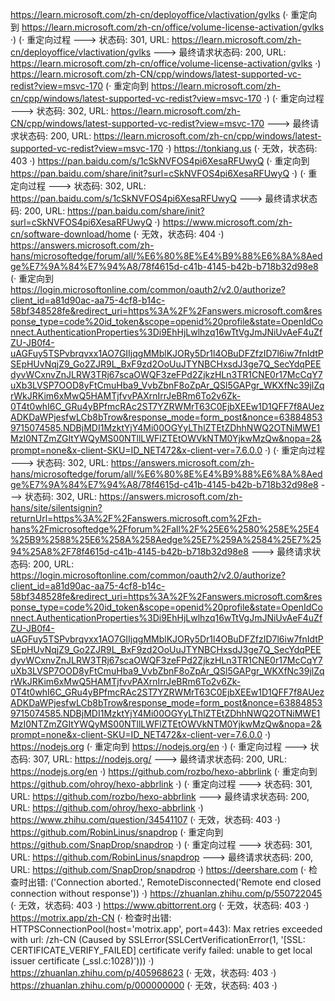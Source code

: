 https://learn.microsoft.com/zh-cn/deployoffice/vlactivation/gvlks (· 重定向到 https://learn.microsoft.com/zh-cn/office/volume-license-activation/gvlks ·)
(· 重定向过程 ---> 状态码: 301, URL: https://learn.microsoft.com/zh-cn/deployoffice/vlactivation/gvlks ---> 最终请求状态码: 200, URL: https://learn.microsoft.com/zh-cn/office/volume-license-activation/gvlks ·)
https://learn.microsoft.com/zh-CN/cpp/windows/latest-supported-vc-redist?view=msvc-170 (· 重定向到 https://learn.microsoft.com/zh-cn/cpp/windows/latest-supported-vc-redist?view=msvc-170 ·)
(· 重定向过程 ---> 状态码: 302, URL: https://learn.microsoft.com/zh-CN/cpp/windows/latest-supported-vc-redist?view=msvc-170 ---> 最终请求状态码: 200, URL: https://learn.microsoft.com/zh-cn/cpp/windows/latest-supported-vc-redist?view=msvc-170 ·)
https://tonkiang.us (· 无效，状态码: 403 ·)
https://pan.baidu.com/s/1cSkNVFOS4pi6XesaRFUwyQ (· 重定向到 https://pan.baidu.com/share/init?surl=cSkNVFOS4pi6XesaRFUwyQ ·)
(· 重定向过程 ---> 状态码: 302, URL: https://pan.baidu.com/s/1cSkNVFOS4pi6XesaRFUwyQ ---> 最终请求状态码: 200, URL: https://pan.baidu.com/share/init?surl=cSkNVFOS4pi6XesaRFUwyQ ·)
https://www.microsoft.com/zh-cn/software-download/home (· 无效，状态码: 404 ·)
https://answers.microsoft.com/zh-hans/microsoftedge/forum/all/%E6%80%8E%E4%B9%88%E6%8A%8Aedge%E7%9A%84%E7%94%A8/78f4615d-c41b-4145-b42b-b718b32d98e8 (· 重定向到 https://login.microsoftonline.com/common/oauth2/v2.0/authorize?client_id=a81d90ac-aa75-4cf8-b14c-58bf348528fe&redirect_uri=https%3A%2F%2Fanswers.microsoft.com&response_type=code%20id_token&scope=openid%20profile&state=OpenIdConnect.AuthenticationProperties%3Di9EhHjLwlhzq16wTtVgJmJNiUvAeF4uZfZU-JB0f4-uAGFuy5TSPvbrqvxx1AO7GIIjqgMMblKJORy5Dr1l4OBuDFZfzID7l6iw7fnIdtPSEpHUvNqjZ9_Go2ZJR9L_BxF9zd2OoUuJTYNBCHxsdJ3ge7Q_SecYdqPEEdyvWCxnvZnJLRW3TRj67scaOWQF3zeFPd2ZjkzHLn3TR1CNE0r17McCqY7uXb3LVSP7OOD8yFtCmuHba9_VvbZbnF8oZpAr_QSl5GAPgr_WKXfNc39jlZqrWkJRKim6xMwQ5HAMTjfvvPAXrnIrrJeBRm6To2v6Zk-0T4t0whI6C_GRu4yBPfmcRAc2ST7YZRWMrT63C0EjbXEEw1D1QFF7f8AUezADKDaWPjesfwLCb8bTrow&response_mode=form_post&nonce=638848539715074585.NDBjMDI1MzktYjY4Mi00OGYyLThlZTEtZDhhNWQ2OTNiMWE1MzI0NTZmZGItYWQyMS00NTllLWFlZTEtOWVkNTM0YjkwMzQw&nopa=2&prompt=none&x-client-SKU=ID_NET472&x-client-ver=7.6.0.0 ·)
(· 重定向过程 ---> 状态码: 302, URL: https://answers.microsoft.com/zh-hans/microsoftedge/forum/all/%E6%80%8E%E4%B9%88%E6%8A%8Aedge%E7%9A%84%E7%94%A8/78f4615d-c41b-4145-b42b-b718b32d98e8 ---> 状态码: 302, URL: https://answers.microsoft.com/zh-hans/site/silentsignin?returnUrl=https%3A%2F%2Fanswers.microsoft.com%2Fzh-hans%2Fmicrosoftedge%2Fforum%2Fall%2F%25E6%2580%258E%25E4%25B9%2588%25E6%258A%258Aedge%25E7%259A%2584%25E7%2594%25A8%2F78f4615d-c41b-4145-b42b-b718b32d98e8 ---> 最终请求状态码: 200, URL: https://login.microsoftonline.com/common/oauth2/v2.0/authorize?client_id=a81d90ac-aa75-4cf8-b14c-58bf348528fe&redirect_uri=https%3A%2F%2Fanswers.microsoft.com&response_type=code%20id_token&scope=openid%20profile&state=OpenIdConnect.AuthenticationProperties%3Di9EhHjLwlhzq16wTtVgJmJNiUvAeF4uZfZU-JB0f4-uAGFuy5TSPvbrqvxx1AO7GIIjqgMMblKJORy5Dr1l4OBuDFZfzID7l6iw7fnIdtPSEpHUvNqjZ9_Go2ZJR9L_BxF9zd2OoUuJTYNBCHxsdJ3ge7Q_SecYdqPEEdyvWCxnvZnJLRW3TRj67scaOWQF3zeFPd2ZjkzHLn3TR1CNE0r17McCqY7uXb3LVSP7OOD8yFtCmuHba9_VvbZbnF8oZpAr_QSl5GAPgr_WKXfNc39jlZqrWkJRKim6xMwQ5HAMTjfvvPAXrnIrrJeBRm6To2v6Zk-0T4t0whI6C_GRu4yBPfmcRAc2ST7YZRWMrT63C0EjbXEEw1D1QFF7f8AUezADKDaWPjesfwLCb8bTrow&response_mode=form_post&nonce=638848539715074585.NDBjMDI1MzktYjY4Mi00OGYyLThlZTEtZDhhNWQ2OTNiMWE1MzI0NTZmZGItYWQyMS00NTllLWFlZTEtOWVkNTM0YjkwMzQw&nopa=2&prompt=none&x-client-SKU=ID_NET472&x-client-ver=7.6.0.0 ·)
https://nodejs.org (· 重定向到 https://nodejs.org/en ·)
(· 重定向过程 ---> 状态码: 307, URL: https://nodejs.org/ ---> 最终请求状态码: 200, URL: https://nodejs.org/en ·)
https://github.com/rozbo/hexo-abbrlink (· 重定向到 https://github.com/ohroy/hexo-abbrlink ·)
(· 重定向过程 ---> 状态码: 301, URL: https://github.com/rozbo/hexo-abbrlink ---> 最终请求状态码: 200, URL: https://github.com/ohroy/hexo-abbrlink ·)
https://www.zhihu.com/question/34541107 (· 无效，状态码: 403 ·)
https://github.com/RobinLinus/snapdrop (· 重定向到 https://github.com/SnapDrop/snapdrop ·)
(· 重定向过程 ---> 状态码: 301, URL: https://github.com/RobinLinus/snapdrop ---> 最终请求状态码: 200, URL: https://github.com/SnapDrop/snapdrop ·)
https://deershare.com (· 检查时出错: ('Connection aborted.', RemoteDisconnected('Remote end closed connection without response')) ·)
https://zhuanlan.zhihu.com/p/550722045 (· 无效，状态码: 403 ·)
https://www.qbittorrent.org (· 无效，状态码: 403 ·)
https://motrix.app/zh-CN (· 检查时出错: HTTPSConnectionPool(host='motrix.app', port=443): Max retries exceeded with url: /zh-CN (Caused by SSLError(SSLCertVerificationError(1, '[SSL: CERTIFICATE_VERIFY_FAILED] certificate verify failed: unable to get local issuer certificate (_ssl.c:1028)'))) ·)
https://zhuanlan.zhihu.com/p/405968623 (· 无效，状态码: 403 ·)
https://zhuanlan.zhihu.com/p/000000000 (· 无效，状态码: 403 ·)
